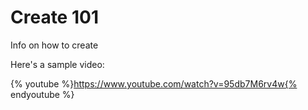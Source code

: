 # Create 101

Info on how to create

Here's a sample video:

{% youtube %}https://www.youtube.com/watch?v=95db7M6rv4w{% endyoutube %}